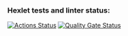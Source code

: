 ### Hexlet tests and linter status:
[![Actions Status](https://github.com/ArtiomDob/java-project-61/actions/workflows/hexlet-check.yml/badge.svg)](https://github.com/ArtiomDob/java-project-61/actions)
[![Quality Gate Status](https://sonarcloud.io/api/project_badges/measure?project=ArtiomDob_java-project-61&metric=alert_status)](https://sonarcloud.io/summary/new_code?id=ArtiomDob_java-project-61)
